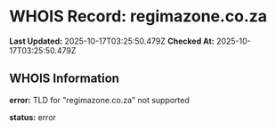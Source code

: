 # WHOIS Record: regimazone.co.za

**Last Updated:** 2025-10-17T03:25:50.479Z
**Checked At:** 2025-10-17T03:25:50.479Z

## WHOIS Information

**error:** TLD for "regimazone.co.za" not supported

**status:** error

